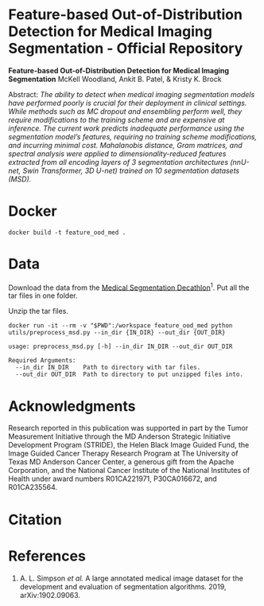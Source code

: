 # Feature-based Out-of-Distribution Detection for Medical Imaging Segmentation - Official Repository

**Feature-based Out-of-Distribution Detection for Medical Imaging Segmentation**
McKell Woodland, Ankit B. Patel, & Kristy K. Brock

Abstract: *The ability to detect when medical imaging segmentation models have performed poorly is crucial for their deployment in clinical settings. While methods such as MC dropout and ensembling perform well, they require modifications to the training scheme and are expensive at inference. The current work predicts inadequate performance using the segmentation model’s features, requiring no training scheme modifications, and incurring minimal cost. Mahalanobis distance, Gram matrices, and spectral analysis were applied to dimensionality-reduced features extracted from all encoding layers of 3 segmentation architectures (nnU-net, Swin Transformer, 3D U-net) trained on 10 segmentation datasets (MSD).*

# Docker

```
docker build -t feature_ood_med .
```

# Data

Download the data from the [Medical Segmentation Decathlon](http://medicaldecathlon.com/)<sup>1</sup>. Put all the tar files in one folder.

Unzip the tar files.
```
docker run -it --rm -v "$PWD":/workspace feature_ood_med python utils/preprocess_msd.py --in_dir {IN_DIR} --out_dir {OUT_DIR}
```

```
usage: preprocess_msd.py [-h] --in_dir IN_DIR --out_dir OUT_DIR

Required Arguments:
  --in_dir IN_DIR    Path to directory with tar files.
  --out_dir OUT_DIR  Path to directory to put unzipped files into.
```
# Acknowledgments

Research reported in this publication was supported in part by the Tumor Measurement Initiative through the MD Anderson Strategic Initiative Development Program (STRIDE), the Helen Black Image Guided Fund, the Image Guided Cancer Therapy Research Program at The University of Texas MD Anderson Cancer Center, a generous gift from the Apache Corporation, and the National Cancer Institute of the National Institutes of Health under award numbers R01CA221971, P30CA016672, and R01CA235564.

# Citation

# References

1. A. L. Simpson *et al.* A large annotated medical image dataset for the development and evaluation of segmentation algorithms. 2019, arXiv:1902.09063.
